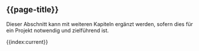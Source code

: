 ## {{page-title}}

Dieser Abschnitt kann mit weiteren Kapiteln ergänzt werden, sofern dies für ein Projekt notwendig und zielführend ist. 

{{index:current}}